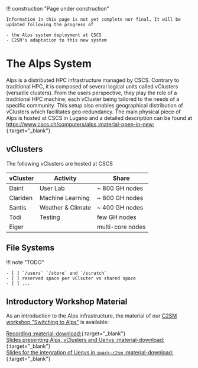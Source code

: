 !!! construction "Page under construction"

    Information in this page is not yet complete nor final. It will be updated following the progress of

    - the Alps system deployment at CSCS
    - C2SM's adaptation to this new system

# The Alps System

Alps is a distributed HPC infrastructure managed by CSCS. Contrary to traditional HPC, it is composed of several logical units called vClusters (versatile clusters). From the users perspective, they play the role of a traditional HPC machine, each vCluster being tailored to the needs of a specific community. This setup also enables geographical distribution of vClusters which facilitates geo-redundancy. The main physical piece of Alps is hosted at CSCS in Lugano and a detailed description can be found at [https://www.cscs.ch/computers/alps :material-open-in-new:](https://www.cscs.ch/computers/alps){:target="_blank"}

## vClusters

The following vClusters are hosted at CSCS

| vCluster | Activity          | Share            |
|----------|-------------------|------------------|
| Daint    | User Lab          | ~ 800 GH nodes   |
| Clariden | Machine Learning  | ~ 800 GH nodes   |
| Santis   | Weather & Climate | ~ 400 GH nodes   |
| Tödi     | Testing           | few GH nodes     |
| Eiger    |                   | multi-core nodes |

## File Systems

!!! note "TODO"

    - [ ] `/users` `/store` and `/scratch`
    - [ ] reserved space per vClsuter vs shared space
    - [ ] ...

## Introductory Workshop Material

As an introduction to the Alps infrastructure, the material of our [C2SM workshop "Switching to Alps"](../blog/posts/2024-07-02_switching_to_Alps.md) is available:

[Recording :material-download:](https://polybox.ethz.ch/index.php/s/oSxyJgTjyvJKX8B){:target="_blank"}<br>
[Slides presenting Alps, vClusters and Uenvs :material-download:](https://polybox.ethz.ch/index.php/s/jvtIYkBvHUSGZYD){:target="_blank"}<br>
[Slides for the integration of Uenvs in `spack-c2sm` :material-download:](https://polybox.ethz.ch/index.php/s/SWbYrOVRIprke60){:target="_blank"} 

